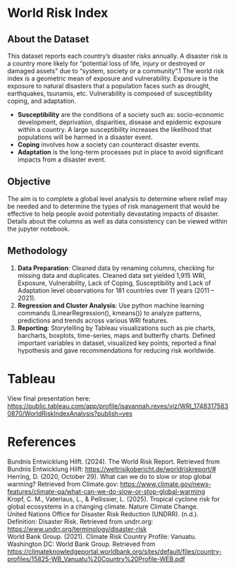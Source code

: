 # World Risk Index

## About the Dataset

This dataset reports each country’s disaster risks annually. A disaster risk is a country more likely for 
“potential loss of life, injury or destroyed or damaged assets” due to “system, society or a community”.1 
The world risk index is a geometric mean of exposure and vulnerability. Exposure is the exposure to 
natural disasters that a population faces such as drought, earthquakes, tsunamis, etc. Vulnerability is 
composed of susceptibility coping, and adaptation.   
  - **Susceptibility** are the conditions of a society such as: socio-economic development, 
deprivation, disparities, disease and epidemic exposure within a country. A large susceptibility 
increases the likelihood that populations will be harmed in a disaster event. 
  - **Coping** involves how a society can counteract disaster events.  
  - **Adaptation** is the long-term processes put in place to avoid significant impacts from a disaster 
event.

## Objective  

The aim is to complete a global level analysis to determine where relief may be needed and to determine the 
types of risk management that would be effective to help people avoid potentially devastating 
impacts of disaster. Details about the columns as well as data consistency can be viewed within 
the jupyter notebook.

## Methodology

1. **Data Preparation**: Cleaned data by renaming columns, checking for missing data and duplicates. Cleaned data set yielded 1,915 WRI, Exposure, Vulnerability, Lack of Coping, Susceptibility and Lack of Adaptation level observations for 181 countries over 11 years (2011 – 2021).
2. **Regression and Cluster Analysis**: Use python machine learning commands (LinearRegression(), kmeans()) to analyze patterns, predictions and trends across various WRI features.
3. **Reporting**: Storytelling by Tableau visualizations such as pie charts, barcharts, boxplots, time-series, maps and butterfly charts. Defined important variables in dataset, visualized key points, reported a final hypothesis and gave recommendations for reducing risk worldwide.


# Tableau 

View final presentation here: https://public.tableau.com/app/profile/isavannah.reyes/viz/WRI_17483175830870/WorldRiskIndexAnalysis?publish=yes

# References

Bundnis Entwicklung Hilft. (2024). The World Risk Report. Retrieved from Bundnis Entwicklung Hilft: https://weltrisikobericht.de/worldriskreport/#  
Herring, D. (2020, October 29). What can we do to slow or stop global warming? Retrieved from Climate.gov: https://www.climate.gov/news-features/climate-qa/what-can-we-do-slow-or-stop-global-warming  
Kropf, C. M., Vaterlaus, L., & Pellissier, L. (2025). Tropical cyclone risk for global ecosystems in a changing climate. Nature Climate Change.  
United Nations Office for Disaster Risk Reduction (UNDRR). (n.d.). Definition: Disaster Risk. Retrieved from undrr.org: https://www.undrr.org/terminology/disaster-risk  
World Bank Group. (2021). Climate Risk Country Profile: Vanuatu. Washington DC: World Bank Group. Retrieved from https://climateknowledgeportal.worldbank.org/sites/default/files/country-profiles/15825-WB_Vanuatu%20Country%20Profile-WEB.pdf  

